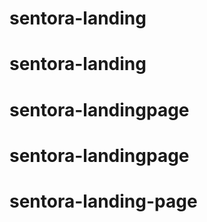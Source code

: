# sentora-landing
# sentora-landing
# sentora-landingpage
# sentora-landingpage
# sentora-landing-page

